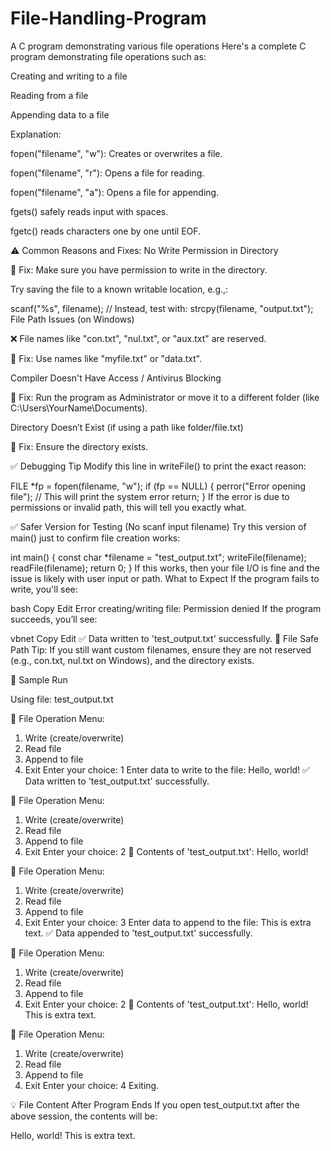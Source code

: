 # File-Handling-Program
A C program demonstrating various file operations
Here's a complete C program demonstrating file operations such as:

Creating and writing to a file

Reading from a file

Appending data to a file

Explanation:

fopen("filename", "w"): Creates or overwrites a file.

fopen("filename", "r"): Opens a file for reading.

fopen("filename", "a"): Opens a file for appending.

fgets() safely reads input with spaces.

fgetc() reads characters one by one until EOF.


⚠️ Common Reasons and Fixes:
No Write Permission in Directory

🔧 Fix: Make sure you have permission to write in the directory.

Try saving the file to a known writable location, e.g.,:

scanf("%s", filename);
// Instead, test with:
strcpy(filename, "output.txt");
File Path Issues (on Windows)


❌ File names like "con.txt", "nul.txt", or "aux.txt" are reserved.

🔧 Fix: Use names like "myfile.txt" or "data.txt".

Compiler Doesn't Have Access / Antivirus Blocking

🔧 Fix: Run the program as Administrator or move it to a different folder (like C:\Users\YourName\Documents).

Directory Doesn’t Exist (if using a path like folder/file.txt)

🔧 Fix: Ensure the directory exists.


✅ Debugging Tip
Modify this line in writeFile() to print the exact reason:

FILE *fp = fopen(filename, "w");
if (fp == NULL) {
    perror("Error opening file");  // This will print the system error
    return;
}
If the error is due to permissions or invalid path, this will tell you exactly what.


✅ Safer Version for Testing (No scanf input filename)
Try this version of main() just to confirm file creation works:

int main() {
    const char *filename = "test_output.txt";
    writeFile(filename);
    readFile(filename);
    return 0;
}
If this works, then your file I/O is fine and the issue is likely with user input or path.
 What to Expect
If the program fails to write, you'll see:

bash
Copy
Edit
Error creating/writing file: Permission denied
If the program succeeds, you’ll see:

vbnet
Copy
Edit
✅ Data written to 'test_output.txt' successfully.
🔐 File Safe Path Tip:
If you still want custom filenames, ensure they are not reserved (e.g., con.txt, nul.txt on Windows), and the directory exists.


🧪 Sample Run

Using file: test_output.txt

📁 File Operation Menu:
1. Write (create/overwrite)
2. Read file
3. Append to file
4. Exit
Enter your choice: 1
Enter data to write to the file: Hello, world!
✅ Data written to 'test_output.txt' successfully.

📁 File Operation Menu:
1. Write (create/overwrite)
2. Read file
3. Append to file
4. Exit
Enter your choice: 2
📄 Contents of 'test_output.txt':
Hello, world!

📁 File Operation Menu:
1. Write (create/overwrite)
2. Read file
3. Append to file
4. Exit
Enter your choice: 3
Enter data to append to the file: This is extra text.
✅ Data appended to 'test_output.txt' successfully.

📁 File Operation Menu:
1. Write (create/overwrite)
2. Read file
3. Append to file
4. Exit
Enter your choice: 2
📄 Contents of 'test_output.txt':
Hello, world!
This is extra text.

📁 File Operation Menu:
1. Write (create/overwrite)
2. Read file
3. Append to file
4. Exit
Enter your choice: 4
Exiting.

💡 File Content After Program Ends
If you open test_output.txt after the above session, the contents will be:

Hello, world!
This is extra text.
